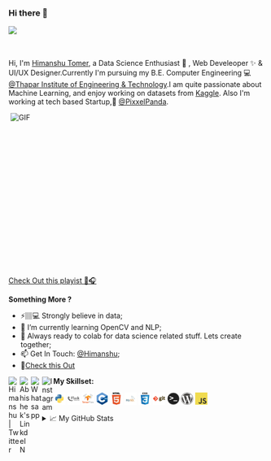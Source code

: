 ### Hi there 👋

<!--
**himanshu530/himanshu530** is a ✨ _special_ ✨ repository because its `README.md` (this file) appears on your GitHub profile.

Here are some ideas to get you started:

- 🔭 I’m currently working on ...
- 🌱 I’m currently learning ...
- 👯 I’m looking to collaborate on ...
- 🤔 I’m looking for help with ...
- 💬 Ask me about ...
- 📫 How to reach me: ...
- 😄 Pronouns: ...
- ⚡ Fun fact: ...
-->



![](https://visitor-badge.glitch.me/badge?page_id=himanshu530.himanshu530)

<br />

Hi, I'm [Himanshu Tomer](https://github.com/himanshu530), a Data Science Enthusiast 🚀 , Web Develeoper ✨ & UI/UX Designer.Currently I'm pursuing my B.E. Computer Engineering 💻[@Thapar Institute of Engineering & Technology](https://www.thapar.edu).I am quite passionate about Machine Learning, and enjoy working on datasets from [Kaggle](https://www.kaggle.com/). Also I'm working at tech based Startup,📲 [@PixxelPanda](https://www.pixxelpanda.in/).  

  <img align="right" alt="GIF" src="https://i.pinimg.com/originals/6d/79/2b/6d792b2adaaeee78fa3cd2d838a6ffb0.gif" width="500" height="320" />
  
  [Check Out this playist 🎼🎧](https://open.spotify.com/search/chilled%20cow)
  
**Something More ?**

- ⚡🏽‍💻 Strongly believe in data;
- 🌱 I’m currently learning OpenCV and NLP; 
- 💬 Always ready to colab for data science related stuff. Lets create together;
- 📫 Get In Touch: [@Himanshu](https://api.whatsapp.com/send?phone=9422382075&text=Hey!%20Thank%20you%20for%20contacting%20.%20Will%20reply%20shortly);
- 📝[Check this Out](https://drive.google.com/file/d/1yb5cAnVEmKlFFnFl3tfO_txYnp6E-cR5/view?usp=sharing)


<a href="https://twitter.com/HimanshuTomer10">
  <img align="left" alt="Himanshu | Twitter" width="22px" src="https://cdn.jsdelivr.net/npm/simple-icons@v3/icons/twitter.svg" />
</a>
<a href="https://www.linkedin.com/in/himanshu-tomer-48b22916b/">
  <img align="left" alt="Abhishek's LinkdeIN" width="22px" src="https://cdn.jsdelivr.net/npm/simple-icons@v3/icons/linkedin.svg" />
</a>
<a href="https://api.whatsapp.com/send?phone=9422382075&text=Hey!%20Thank%20you%20for%20contacting.">
  <img align="left" alt="Whatsapp" width="22px" src="https://cdn.jsdelivr.net/npm/simple-icons@v3/icons/whatsapp.svg" />
</a>
<a href="https://www.instagram.com/himanshu._.tomer/">
  <img align="left" alt="Instagram" width="22px" src="https://cdn.jsdelivr.net/npm/simple-icons@v3/icons/instagram.svg" />
</a>


**My Skillset:**  


<code><img height="24" src="https://raw.githubusercontent.com/github/explore/80688e429a7d4ef2fca1e82350fe8e3517d3494d/topics/python/python.png"></code>
<code><img height="24" src="https://raw.githubusercontent.com/github/explore/80688e429a7d4ef2fca1e82350fe8e3517d3494d/topics/flask/flask.png"></code>
<code><img height="24" src="https://raw.githubusercontent.com/github/explore/80688e429a7d4ef2fca1e82350fe8e3517d3494d/topics/tensorflow/tensorflow.png"></code>
<code><img height="24" src="https://raw.githubusercontent.com/github/explore/80688e429a7d4ef2fca1e82350fe8e3517d3494d/topics/cpp/cpp.png"></code>
<code><img height="24" src="https://raw.githubusercontent.com/github/explore/80688e429a7d4ef2fca1e82350fe8e3517d3494d/topics/html/html.png"></code>
<code><img height="24" src="https://raw.githubusercontent.com/github/explore/80688e429a7d4ef2fca1e82350fe8e3517d3494d/topics/mysql/mysql.png"></code>
<code><img height="24" src="https://raw.githubusercontent.com/github/explore/80688e429a7d4ef2fca1e82350fe8e3517d3494d/topics/css/css.png"></code>
<code><img height="24" src="https://raw.githubusercontent.com/github/explore/80688e429a7d4ef2fca1e82350fe8e3517d3494d/topics/git/git.png"></code>
<code><img height="24" src="https://raw.githubusercontent.com/github/explore/80688e429a7d4ef2fca1e82350fe8e3517d3494d/topics/terminal/terminal.png"></code>
<code><img height="24" src="https://raw.githubusercontent.com/github/explore/80688e429a7d4ef2fca1e82350fe8e3517d3494d/topics/wordpress/wordpress.png"></code>
<code><img height="24" src="https://raw.githubusercontent.com/github/explore/80688e429a7d4ef2fca1e82350fe8e3517d3494d/topics/javascript/javascript.png"></code>


<details>
<summary>📈 My GitHub Stats</summary>

<p align="center"> <img src="https://github-readme-stats.vercel.app/api?username=himanshu530&show_icons=true&theme=gotham" alt="himanshu_stats" />

</details>

